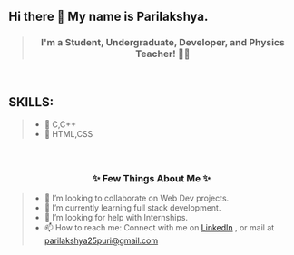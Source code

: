  ## **Hi there 👋 My name is Parilakshya.**
> <h3 align="center"> I'm a Student, Undergraduate, Developer, and Physics Teacher! 👩🏻 </h3>

<br>

 ## SKILLS:
> * 🥇 C,C++
> * 🥇 HTML,CSS

<br>


 ## <h3 align="center"> ✨ Few Things About Me ✨ </h3>

> * 👯 I’m looking to collaborate on Web Dev projects.
> * 🌱 I’m currently learning full stack development.
> * 🤔 I’m looking for help with Internships.
> * 📫 How to reach me: Connect with me on [LinkedIn](linkedin.com/in/parilakshya-puri-3339031aa) , or mail at parilakshya25puri@gmail.com


<!--
**ParilakshyaPuri/ParilakshyaPuri** is a ✨ _special_ ✨ repository because its `README.md` (this file) appears on your GitHub profile.

Here are some ideas to get you started:

- 🔭 I’m currently working on ...
- 🌱 I’m currently learning ...
- 👯 I’m looking to collaborate on ...
- 🤔 I’m looking for help with ...
- 💬 Ask me about ...
- 📫 How to reach me: ...
- 😄 Pronouns: ...
- ⚡ Fun fact: ...
-->
